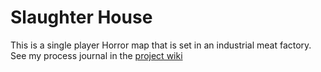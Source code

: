 # Slaughter House


This is a single player Horror map that is set in an industrial meat factory. 
See my process journal in the [project wiki](https://github.com/jonflores1093/QuakeHorrorSingle/wiki)

